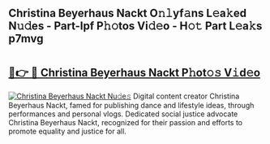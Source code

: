 ## Christina Beyerhaus Nackt O𝚗𝚕yf𝚊ns L𝚎a𝚔ed N𝚞𝚍es - Part-Ipf P𝚑𝚘tos Vi𝚍𝚎o - H𝚘𝚝 Part L𝚎a𝚔s p7mvg

# <h2><a href="http://kf1qkf.oniu.top/?m=Christina+Beyerhaus+Nackt">🔗👉 🔴 Christina Beyerhaus Nackt P𝚑ot𝚘𝚜 V𝚒d𝚎o</a></h2>

[![Christina Beyerhaus Nackt Nu𝚍e𝚜](https://i.imgur.com/0qMVB7G.gif)](http://kf1qkf.oniu.top/?m=Christina+Beyerhaus+Nackt)
Digital content creator Christina Beyerhaus Nackt, famed for publishing dance and lifestyle ideas, through performances and personal vlogs. Dedicated social justice advocate Christina Beyerhaus Nackt, recognized for their passion and efforts to promote equality and justice for all.  
